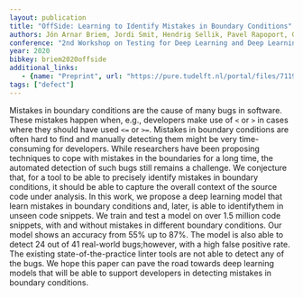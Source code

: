 ```yaml
---
layout: publication
title: "OffSide: Learning to Identify Mistakes in Boundary Conditions"
authors: Jón Arnar Briem, Jordi Smit, Hendrig Sellik, Pavel Rapoport, Georgios Gousios, Maurício Aniche.
conference: "2nd Workshop on Testing for Deep Learning and Deep Learning for Testing"
year: 2020
bibkey: briem2020offside
additional_links:
   - {name: "Preprint", url: "https://pure.tudelft.nl/portal/files/71196834/deeptest_2020.pdf"}
tags: ["defect"]
---
```

Mistakes in boundary conditions are the cause of many bugs in software.
These mistakes happen when, e.g., developers make use of `<` or `>` in cases
where they should have used `<=` or `>=`. Mistakes in boundary conditions
are often hard to find and manually detecting them might be very time-consuming
for developers. While researchers have been proposing techniques to cope with
mistakes in the boundaries for a long time, the automated detection of such bugs still
remains a challenge. We conjecture that, for a tool to be able to precisely identify mistakes
in boundary conditions, it should be able to capture the overall context of the source code
under analysis. In this work, we propose a deep learning model that learn mistakes in boundary
conditions and, later, is able to identifythem in unseen code snippets. We train and test a
model on over 1.5 million code snippets, with and without mistakes in different boundary conditions.
Our model shows an accuracy from 55% up to 87%. The model is also able to detect 24 out of 41
real-world bugs;however, with a high false positive rate. The existing state-of-the-practice linter
tools are not able to detect any of the bugs. We hope this paper can pave the road towards deep
learning models that will be able to support developers in detecting mistakes in boundary conditions.
